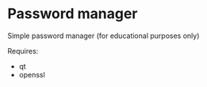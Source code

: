 # Password manager
 Simple password manager (for educational purposes only)
 
 Requires:
 - qt
 - openssl

